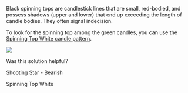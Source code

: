 Black spinning tops are candlestick lines that are small, red-bodied, and possess shadows (upper and lower) that end up exceeding the length of candle bodies. They often signal indecision.

To look for the spinning top among the green candles, you can use the [Spinning Top White candle pattern](https://www.tradingview.com/chart/?solution=43000583790).

![](https://s3.amazonaws.com/cdn.freshdesk.com/data/helpdesk/attachments/production/43140663458/original/2j7_Xg1lX8wWwETjmQSa4X1VlxmpPYXk7A.png?1594050885)

  

Was this solution helpful?

Shooting Star - Bearish

Spinning Top White